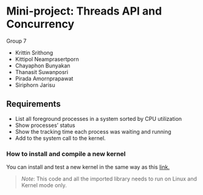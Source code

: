 # Mini-project: Threads API and Concurrency
Group 7
- Krittin Srithong
- Kittipol Neamprasertporn
- Chayaphon Bunyakan
- Thanasit Suwanposri
- Pirada Amornprapawat
- Siriphorn Jarisu

## Requirements
- List all foreground processes in a system sorted by CPU utilization
- Show processes’ status
- Show the tracking time each process was waiting and running
- Add to the system call to the kernel.

### How to install and compile a new kernel
You can install and test a new kernel in the same way as this [link.](https://dev.to/jasper/adding-a-system-call-to-the-linux-kernel-5-8-1-in-ubuntu-20-04-lts-2ga8)

> *Note*: This code and all the imported library needs to run on Linux and Kernel mode only.
